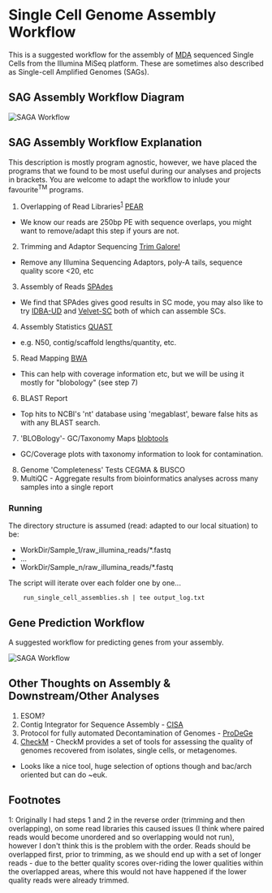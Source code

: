 # Single Cell Genome Assembly Workflow

This is a suggested workflow for the assembly of [MDA](https://en.wikipedia.org/wiki/Multiple_displacement_amplification) sequenced Single Cells from the Illumina MiSeq platform. These are sometimes also described as Single-cell Amplified Genomes (SAGs). 

## SAG Assembly Workflow Diagram
![SAGA Workflow](https://github.com/guyleonard/single_cell_workflow/blob/master/single_cell_workflow.png)

## SAG Assembly Workflow Explanation
This description is mostly program agnostic, however, we have placed the programs that we found to be most useful during our analyses and projects in brackets. You are welcome to adapt the workflow to inlude your favourite<sup>TM</sup> programs. 

1. Overlapping of Read Libraries<sup>[1](#footnote1)</sup> [PEAR](http://sco.h-its.org/exelixis/web/software/pear/doc.html)
  * We know our reads are 250bp PE with sequence overlaps, you might want to remove/adapt this step if yours are not.
2. Trimming and Adaptor Sequencing [Trim Galore!](http://www.bioinformatics.babraham.ac.uk/projects/trim_galore/)
  * Remove any Illumina Sequencing Adaptors, poly-A tails, sequence quality score <20, etc
3. Assembly of Reads [SPAdes](http://bioinf.spbau.ru/en/spades)
  * We find that SPAdes gives good results in SC mode, you may also like to try [IDBA-UD](http://i.cs.hku.hk/~alse/hkubrg/projects/idba_ud/index.html) and [Velvet-SC](http://bix.ucsd.edu/projects/singlecell/) both of which can assemble SCs.
4. Assembly Statistics [QUAST](http://bioinf.spbau.ru/quast)
  * e.g. N50, contig/scaffold lengths/quantity, etc.
5. Read Mapping [BWA](https://github.com/lh3/bwa)
  * This can help with coverage information etc, but we will be using it mostly for "blobology" (see step 7)
6. BLAST Report
  * Top hits to NCBI's 'nt' database using 'megablast', beware false hits as with any BLAST search.
7. 'BLOBology'- GC/Taxonomy Maps [blobtools](https://github.com/DRL/blobtools)
  * GC/Coverage plots with taxonomy information to look for contamination.
8. Genome 'Completeness' Tests CEGMA & BUSCO
9. MultiQC - Aggregate results from bioinformatics analyses across many samples into a single report

### Running
The directory structure is assumed (read: adapted to our local situation) to be:

* WorkDir/Sample_1/raw_illumina_reads/*.fastq
* ...
* WorkDir/Sample_n/raw_illumina_reads/*.fastq

The script will iterate over each folder one by one...

        run_single_cell_assemblies.sh | tee output_log.txt


## Gene Prediction Workflow

A suggested workflow for predicting genes from your assembly.

![SAGA Workflow](https://github.com/guyleonard/single_cell_workflow/blob/master/gene_prediction.png)

## Other Thoughts on Assembly & Downstream/Other Analyses

1. ESOM?
2. Contig Integrator for Sequence Assembly - [CISA](http://sb.nhri.org.tw/CISA/en/CISA)
3. Protocol for fully automated Decontamination of Genomes - [ProDeGe](http://www.nature.com/ismej/journal/v10/n1/full/ismej2015100a.html)
4. [CheckM](https://ecogenomics.github.io/CheckM/) - CheckM provides a set of tools for assessing the quality of genomes recovered from isolates, single cells, or metagenomes.
  * Looks like a nice tool, huge selection of options though and bac/arch oriented but can do ~euk.

## Footnotes
<a name="footnote1">1</a>: Originally I had steps 1 and 2 in the reverse order (trimming and then overlapping), on some read libraries this caused issues (I think where paired reads would become unordered and so overlapping would not run), however I don't think this is the problem with the order. Reads should be overlapped first, prior to trimming, as we should end up with a set of longer reads - due to the better quality scores over-riding the lower qualities within the overlapped areas, where this would not have happened if the lower quality reads were already trimmed.
 
